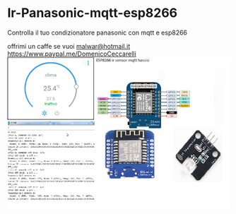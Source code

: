 # Ir-Panasonic-mqtt-esp8266
Controlla il tuo condizionatore panasonic con  mqtt e esp8266


offrimi un caffe se vuoi
malwar@hotmail.it
https://www.paypal.me/DomenicoCeccarelli
<img src="https://github.com/riddik14/Ir-Panasonic-mqtt-esp8266/blob/master/Immagine.png">
